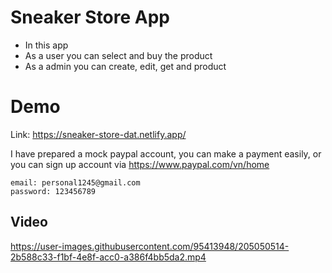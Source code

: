 # Sneaker Store App

- In this app
- As a user you can select and buy the product
- As a admin you can create, edit, get and product

# Demo

Link: https://sneaker-store-dat.netlify.app/

I have prepared a mock paypal account, you can make a payment easily, or you can sign up account via https://www.paypal.com/vn/home

```
email: personal1245@gmail.com
password: 123456789
```

## Video
https://user-images.githubusercontent.com/95413948/205050514-2b588c33-f1bf-4e8f-acc0-a386f4bb5da2.mp4

